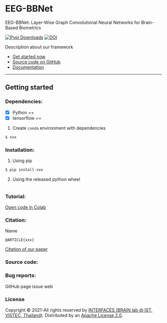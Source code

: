 # EEG-BBNet

EEG-BBNet: Layer-Wise Graph Convolutional Neural Networks for Brain-Based Biometrics

<!-- [![Open In Colab](https://colab.research.google.com/assets/colab-badge.svg)](https://colab.research.google.com/drive/1IE5J0Yn10ZIhWjSatQn_QWJWZblr6tZy?usp=sharing) -->
[![Pypi Downloads](https://img.shields.io/pypi/v/min2net?color=green&logo=pypi&logoColor=white)](xxx)
[![DOI](https://img.shields.io/badge/DOI-10.1109%2FTBME.2021.3137184-blue)](xxx)

Description about our framework

- [Get started now](#getting-started)
- [Source code on GitHub](xxx)
- [Documentation](https://snatchaya.github.io/eegBBNet2.github.io/)

---

## Getting started

### Dependencies:

<!-- - Python==3.6.9
- tensorflow-gpu==2.2.0
- tensorflow-addons==0.9.1
- scikit-learn>=0.24.1
- wget>=3.2 -->
- [x] Python ==
- [x] tensorflow ==

1. Create `conda`  environment with dependencies
```bash
$ xxx
```

### Installation:

1. Using pip
  ```bash
  $ pip install xxx
  ```
2. Using the released python wheel
  ```bash
  ```

### Tutorial:

[Open code in Colab](xxx)


### Citation:

<!-- To cited [our paper](https://ieeexplore.ieee.org/document/9658165) -->

Name

```
@ARTICLE{xxx}
```
[Citation of our paper](xxx)

### Source code:

<!-- View our Code on [<img src="./assets/images/github.png" width="20" height="20">](https://github.com/IoBT-VISTEC/MIN2Net) -->

<!-- [<img src="./assets/images/github.png" width="30" height="30"> View source on GitHub](https://github.com/IoBT-VISTEC/MIN2Net){: .btn .fs-5 .mb-4 .mb-md-0 }  -->

### Bug reports:
GitHub page issue web

### License
Copyright &copy; 2021-All rights reserved by [INTERFACES (BRAIN lab @ IST, VISTEC, Thailand)](xxx).
Distributed by an [Apache License 2.0](xxx).
